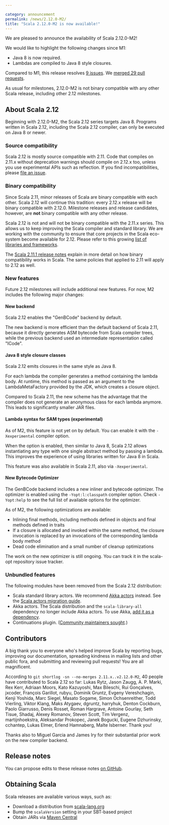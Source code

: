 ```yaml
---

category: announcement
permalink: /news/2.12.0-M2/
title: "Scala 2.12.0-M2 is now available!"
---
```

We are pleased to announce the availability of Scala 2.12.0-M2!

We would like to highlight the following changes since M1:

* Java 8 is now required.
* Lambdas are compiled to Java 8 style closures.

Compared to M1, this release resolves [9 issues](https://issues.scala-lang.org/issues/?jql=project%20%3D%20SI%20AND%20resolution%20%3D%20Fixed%20AND%20fixVersion%20%3D%20%22Scala%202.12.0-M2%22%20ORDER%20BY%20component%20ASC%2C%20priority%20DESC).  We [merged 29 pull requests](https://github.com/scala/scala/pulls?q=is%3Apr+is%3Amerged+milestone%3A2.12.0-M2).
<!-- Before upgrading, please also check the [known issues](https://issues.scala-lang.org/issues/?jql=project%20%3D%20SI%20AND%20status%3Dopen%20AND%20affectedVersion%20%3D%20%22Scala%202.11.7%22%20and%20fixVersion%20%3E%3D%20%22Scala%202.11.7%22%20ORDER%20BY%20component%20ASC%2C%20priority%20DESC) for this release.-->

As usual for milestones, 2.12.0-M2 is not binary compatible with any other Scala release, including other 2.12 milestones.

## About Scala 2.12

Beginning with 2.12.0-M2, the Scala 2.12 series targets Java 8. Programs written in Scala 2.12, including the Scala 2.12 compiler, can only be executed on Java 8 or newer.

### Source compatibility

Scala 2.12 is mostly source compatible with 2.11.  Code that compiles on 2.11.x without deprecation warnings should compile on 2.12.x too, unless you use experimental APIs such as reflection.  If you find incompatibilities, please [file an issue](https://issues.scala-lang.org).

### Binary compatibility

Since Scala 2.11, minor releases of Scala are binary compatible with each other.
Scala 2.12 will continue this tradition: every 2.12.x release will be binary compatible with 2.12.0.
Milestone releases and release candidates, however, are **not** binary compatible with any other release.

Scala 2.12 is not and will not be binary compatible with the 2.11.x series.  This allows us to keep improving the Scala compiler and standard library.  We are working with the community to ensure that core projects in the Scala eco-system become available for 2.12.  Please refer to this growing [list of libraries and frameworks](https://github.com/scala/make-release-notes/blob/2.12.x/projects-2.12.md).

The [Scala 2.11.1 release notes](http://scala-lang.org/news/2.11.1) explain in more detail on how binary compatibility works in Scala.  The same policies that applied to 2.11 will apply to 2.12 as well.

### New features

Future 2.12 milestones will include additional new features. For now, M2 includes the following major changes:

#### New backend

Scala 2.12 enables the "GenBCode" backend by default.

The new backend is more efficient than the default backend of Scala 2.11, because it directly generates ASM bytecode from Scala compiler trees, while the previous backend used an intermediate representation called "ICode".

#### Java 8 style closure classes

Scala 2.12 emits closures in the same style as Java 8.

For each lambda the compiler generates a method containing the lambda body.
At runtime, this method is passed as an argument to the LambdaMetaFactory provided by the JDK, which creates a closure object.

Compared to Scala 2.11, the new scheme has the advantage that the compiler does not generate an anonymous class for each lambda anymore.
This leads to significantly smaller JAR files.

#### Lambda syntax for SAM types (experimental)

As of M2, this feature is not yet on by default.  You can enable it with the `-Xexperimental` compiler option.

When the option is enabled, then similar to Java 8, Scala 2.12 allows instantiating any type with one single abstract method by passing a lambda.  This improves the experience of using libraries written for Java 8 in Scala.

This feature was also available in Scala 2.11, also via `-Xexperimental`.

#### New Bytecode Optimizer

The GenBCode backend includes a new inliner and bytecode optimizer.
The optimizer is enabled using the `-Yopt:l:classpath` compiler option.
Check `-Yopt:help` to see the full list of available options for the optimizer.

As of M2, the following optimizations are available:

* Inlining final methods, including methods defined in objects and final methods defined in traits
* If a closure is allocated and invoked within the same method, the closure invocation is replaced by an invocations of the corresponding lambda body method
* Dead code elimination and a small number of cleanup optimizations

The work on the new optimizer is still ongoing.  You can track it in the scala-opt repository issue tracker.

### Unbundled features

The following modules have been removed from the Scala 2.12 distribution:

* Scala standard library actors.
  We recommend [Akka actors](http://akka.io/) instead.
  See the [Scala actors migration guide](http://docs.scala-lang.org/overviews/core/actors-migration-guide.html).
* Akka actors.
  The Scala distribution and the `scala-library-all` dependency no longer include Akka actors.
  To use Akka, [add it as a dependency](http://doc.akka.io/docs/akka/2.3.11/intro/getting-started.html).
* Continuations plugin.
  ([Community maintainers sought](https://github.com/scala/scala-continuations).)

## Contributors

A big thank you to everyone who's helped improve Scala by reporting bugs, improving our documentation, spreading kindness in mailing lists and other public fora, and submitting and reviewing pull requests! You are all magnificent.

According to `git shortlog -sn --no-merges 2.11.x..v2.12.0-M2`, 40 people have contributed to Scala 2.12 so far: Lukas Rytz, Jason Zaugg, A. P. Marki, Rex Kerr, Adriaan Moors, Kato Kazuyoshi, Max Bileschi, Rui Gonçalves, jxcoder, François Garillot, rubyu, Dominik Gruntz, Evgeny Vereshchagin, Kenji Yoshida, Marc Siegel, Masato Sogame, Simon Ochsenreither, Todd Vierling, Viktor Klang, Maks Atygaev, dgruntz, harryhuk, Denton Cockburn, Paolo Giarrusso, Denis Rosset, Roman Hargrave, Antoine Gourlay, Seth Tisue, Shadaj, Alexey Romanov, Steven Scott, Tim Vergenz, martijnhoekstra, Aleksandar Prokopec, Janek Bogucki, Eugene Dzhurinsky, cchantep, Lukas Elmer, Erlend Hamnaberg, Malte Isberner. Thank you!

Thanks also to Miguel Garcia and James Iry for their substantial prior work on the new compiler backend.

## Release notes

You can propose edits to these release notes [on GitHub](https://github.com/scala/make-release-notes/blob/2.12.x/hand-written.md).

## Obtaining Scala

Scala releases are available various ways, such as:

<!-- re-add for 2.12.0 final?
* Get started with the [Hello Scala 2.12 template](https://www.lightbend.com/activator/template/hello-scala-2_12) in [Typesafe Activator](https://www.lightbend.com/platform/getstarted)
-->
* Download a distribution from [scala-lang.org](http://scala-lang.org/download/2.12.0-M2.html)
* Bump the `scalaVersion` setting in your SBT-based project
* Obtain JARs via [Maven Central](http://search.maven.org/#search%7Cga%7C1%7Cg%3A%22org.scala-lang%22%20AND%20v%3A%222.12.0-M2%22)
